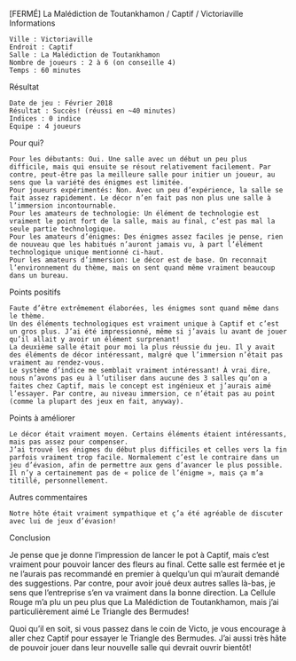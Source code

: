 
[FERMÉ] La Malédiction de Toutankhamon / Captif / Victoriaville
Informations

    Ville : Victoriaville
    Endroit : Captif
    Salle : La Malédiction de Toutankhamon
    Nombre de joueurs : 2 à 6 (on conseille 4)
    Temps : 60 minutes

Résultat

    Date de jeu : Février 2018
    Résultat : Succès! (réussi en ~40 minutes)
    Indices : 0 indice
    Équipe : 4 joueurs

Pour qui?

    Pour les débutants: Oui. Une salle avec un début un peu plus difficile, mais qui ensuite se résout relativement facilement. Par contre, peut-être pas la meilleure salle pour initier un joueur, au sens que la variété des énigmes est limitée.
    Pour joueurs expérimentés: Non. Avec un peu d’expérience, la salle se fait assez rapidement. Le décor n’en fait pas non plus une salle à l’immersion incontournable.
    Pour les amateurs de technologie: Un élément de technologie est vraiment le point fort de la salle, mais au final, c’est pas mal la seule partie technologique.
    Pour les amateurs d’énigmes: Des énigmes assez faciles je pense, rien de nouveau que les habitués n’auront jamais vu, à part l’élément technologique unique mentionné ci-haut.
    Pour les amateurs d’immersion: Le décor est de base. On reconnait l’environnement du thème, mais on sent quand même vraiment beaucoup dans un bureau.

 Points positifs

    Faute d’être extrêmement élaborées, les énigmes sont quand même dans le thème.
    Un des éléments technologiques est vraiment unique à Captif et c’est un gros plus. J’ai été impressionné, même si j’avais lu avant de jouer qu’il allait y avoir un élément surprenant!
    La deuxième salle était pour moi la plus réussie du jeu. Il y avait des éléments de décor intéressant, malgré que l’immersion n’était pas vraiment au rendez-vous.
    Le système d’indice me semblait vraiment intéressant! À vrai dire, nous n’avons pas eu à l’utiliser dans aucune des 3 salles qu’on a faites chez Captif, mais le concept est ingénieux et j’aurais aimé l’essayer. Par contre, au niveau immersion, ce n’était pas au point (comme la plupart des jeux en fait, anyway).

Points à améliorer

    Le décor était vraiment moyen. Certains éléments étaient intéressants, mais pas assez pour compenser.
    J’ai trouvé les énigmes du début plus difficiles et celles vers la fin parfois vraiment trop facile. Normalement c’est le contraire dans un jeu d’évasion, afin de permettre aux gens d’avancer le plus possible. Il n’y a certainement pas de « police de l’énigme », mais ça m’a titillé, personnellement.

Autres commentaires

    Notre hôte était vraiment sympathique et ç’a été agréable de discuter avec lui de jeux d’évasion!

Conclusion

Je pense que je donne l’impression de lancer le pot à Captif, mais c’est vraiment pour pouvoir lancer des fleurs au final. Cette salle est fermée et je ne l’aurais pas recommandé en premier à quelqu’un qui m’aurait demandé des suggestions. Par contre, pour avoir joué deux autres salles là-bas, je sens que l’entreprise s’en va vraiment dans la bonne direction. La Cellule Rouge m’a plu un peu plus que La Malédiction de Toutankhamon, mais j’ai particulièrement aimé Le Triangle des Bermudes!

Quoi qu’il en soit, si vous passez dans le coin de Victo, je vous encourage à aller chez Captif pour essayer le Triangle des Bermudes. J’ai aussi très hâte de pouvoir jouer dans leur nouvelle salle qui devrait ouvrir bientôt!
